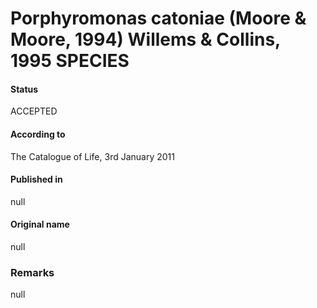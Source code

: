 # Porphyromonas catoniae (Moore & Moore, 1994) Willems & Collins, 1995 SPECIES

#### Status
ACCEPTED

#### According to
The Catalogue of Life, 3rd January 2011

#### Published in
null

#### Original name
null

### Remarks
null
